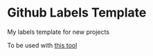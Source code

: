 Github Labels Template
======================

My labels template for new projects

To be used with [this tool](https://github.com/popomore/github-labels)

